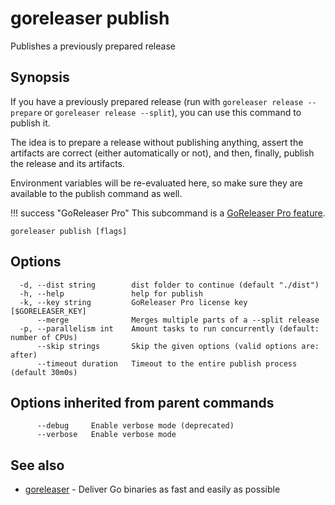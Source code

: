 # goreleaser publish

Publishes a previously prepared release

## Synopsis

If you have a previously prepared release (run with `goreleaser release --prepare` or `goreleaser release --split`), you can use this command to publish it.

The idea is to prepare a release without publishing anything, assert the
artifacts are correct (either automatically or not), and then, finally, publish
the release and its artifacts.

Environment variables will be re-evaluated here, so make sure they are
available to the publish command as well.

!!! success "GoReleaser Pro"
    This subcommand is a [GoReleaser Pro feature](https://goreleaser.com/pro/).


```
goreleaser publish [flags]
```

## Options

```
  -d, --dist string        dist folder to continue (default "./dist")
  -h, --help               help for publish
  -k, --key string         GoReleaser Pro license key [$GORELEASER_KEY]
      --merge              Merges multiple parts of a --split release
  -p, --parallelism int    Amount tasks to run concurrently (default: number of CPUs)
      --skip strings       Skip the given options (valid options are: after)
      --timeout duration   Timeout to the entire publish process (default 30m0s)
```

## Options inherited from parent commands

```
      --debug     Enable verbose mode (deprecated)
      --verbose   Enable verbose mode
```

## See also

* [goreleaser](/cmd/goreleaser/)	 - Deliver Go binaries as fast and easily as possible

